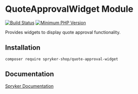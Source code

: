 # QuoteApprovalWidget Module
[![Build Status](https://travis-ci.org/spryker-shop/quote-approval-widget.svg)](https://travis-ci.org/spryker-shop/quote-approval-widget)
[![Minimum PHP Version](https://img.shields.io/badge/php-%3E%3D%207.3-8892BF.svg)](https://php.net/)

Provides widgets to display quote approval functionality.

## Installation

```
composer require spryker-shop/quote-approval-widget
```

## Documentation

[Spryker Documentation](https://academy.spryker.com/developing_with_spryker/module_guide/modules.html)

